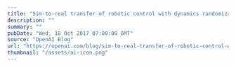 ```yaml
---
title: "Sim-to-real transfer of robotic control with dynamics randomization"
description: ""
summary: ""
pubDate: "Wed, 18 Oct 2017 07:00:00 GMT"
source: "OpenAI Blog"
url: "https://openai.com/blog/sim-to-real-transfer-of-robotic-control-with-dynamics-randomization"
thumbnail: "/assets/ai-icon.png"
---
```


